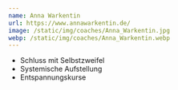 ```yaml
---
name: Anna Warkentin
url: https://www.annawarkentin.de/
image: /static/img/coaches/Anna_Warkentin.jpg
webp: /static/img/coaches/Anna_Warkentin.webp
---
```


<ul><li>Schluss mit Selbstzweifel</li><li>Systemische Aufstellung</li><li>Entspannungskurse</li></ul>